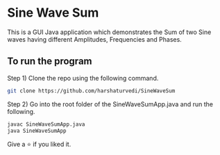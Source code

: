 # Sine Wave Sum

This is a GUI Java application which demonstrates the Sum of two Sine waves having different Amplitudes, Frequencies and Phases.

## To run the program

Step 1)  Clone the repo using the following command.
```bash
git clone https://github.com/harshaturvedi/SineWaveSum
```

Step 2)  Go into the root folder of the SineWaveSumApp.java and run the following.
```bash
javac SineWaveSumApp.java
java SineWaveSumApp
```
Give a ⭐ if you liked it.
